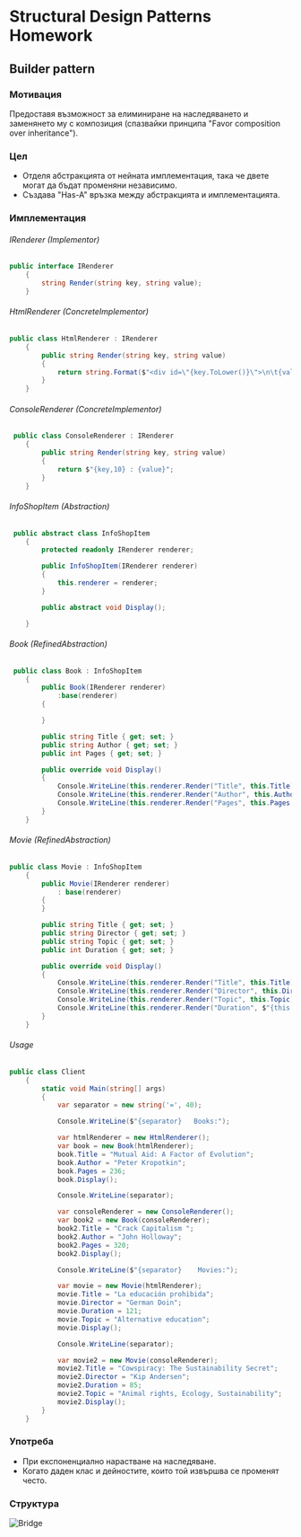 # Structural Design Patterns Homework

## Builder pattern

### Мотивация

Предоставя възможност за елиминиране на наследяването и заменянето му с композиция (спазвайки принципа "Favor composition over inheritance").

### Цел

* Отделя абстракцията от нейната имплементация, така че двете могат да бъдат променяни независимо.
* Създава "Has-A" връзка между абстракцията и имплементацията.

### Имплементация 

###### IRenderer (Implementor)

```c#
public interface IRenderer
    {
        string Render(string key, string value);
    }
```

###### HtmlRenderer (ConcreteImplementor)

```c#
public class HtmlRenderer : IRenderer
    {
        public string Render(string key, string value)
        {
            return string.Format($"<div id=\"{key.ToLower()}\">\n\t{value}\n</div>");
        }
    }
```

###### ConsoleRenderer (ConcreteImplementor)

```c#
 public class ConsoleRenderer : IRenderer
    {
        public string Render(string key, string value)
        {
            return $"{key,10} : {value}";
        }
    }
```

###### InfoShopItem (Abstraction)

```c#
 public abstract class InfoShopItem
    {
        protected readonly IRenderer renderer;

        public InfoShopItem(IRenderer renderer)
        {
            this.renderer = renderer;
        }

        public abstract void Display();

    }
```

###### Book (RefinedAbstraction)
```c#
 public class Book : InfoShopItem
    {
        public Book(IRenderer renderer)
            :base(renderer)
        {

        }

        public string Title { get; set; }
        public string Author { get; set; }
        public int Pages { get; set; }

        public override void Display()
        {            
            Console.WriteLine(this.renderer.Render("Title", this.Title));
            Console.WriteLine(this.renderer.Render("Author", this.Author));
            Console.WriteLine(this.renderer.Render("Pages", this.Pages.ToString()));
        }
    }
```

###### Movie (RefinedAbstraction)
```c#
public class Movie : InfoShopItem
    {
        public Movie(IRenderer renderer)
            : base(renderer)
        {
        }

        public string Title { get; set; }
        public string Director { get; set; }
        public string Topic { get; set; }
        public int Duration { get; set; }

        public override void Display()
        {
            Console.WriteLine(this.renderer.Render("Title", this.Title));
            Console.WriteLine(this.renderer.Render("Director", this.Director));
            Console.WriteLine(this.renderer.Render("Topic", this.Topic));
            Console.WriteLine(this.renderer.Render("Duration", $"{this.Duration} min"));
        }
    }
```
###### Usage
```c#
public class Client
    {
        static void Main(string[] args)
        {
            var separator = new string('=', 40);

            Console.WriteLine($"{separator}   Books:");

            var htmlRenderer = new HtmlRenderer();
            var book = new Book(htmlRenderer);
            book.Title = "Mutual Aid: A Factor of Evolution";
            book.Author = "Peter Kropotkin";
            book.Pages = 236;
            book.Display();

            Console.WriteLine(separator);

            var consoleRenderer = new ConsoleRenderer();
            var book2 = new Book(consoleRenderer);
            book2.Title = "Crack Capitalism ";
            book2.Author = "John Holloway";
            book2.Pages = 320;
            book2.Display();

            Console.WriteLine($"{separator}    Movies:");

            var movie = new Movie(htmlRenderer);
            movie.Title = "La educación prohibida";
            movie.Director = "German Doin";
            movie.Duration = 121;
            movie.Topic = "Alternative education";
            movie.Display();

            Console.WriteLine(separator);

            var movie2 = new Movie(consoleRenderer);
            movie2.Title = "Cowspiracy: The Sustainability Secret";
            movie2.Director = "Kip Andersen";
            movie2.Duration = 85;
            movie2.Topic = "Animal rights, Ecology, Sustainability";
            movie2.Display();
        }
    }
```	

### Употреба
* При експоненциално нарастване на наследяване.
* Когато даден клас и дейностите, които той извършва се променят често.

### Структура
![Bridge](images/Bridge.png "Bridge - UML diagram")
